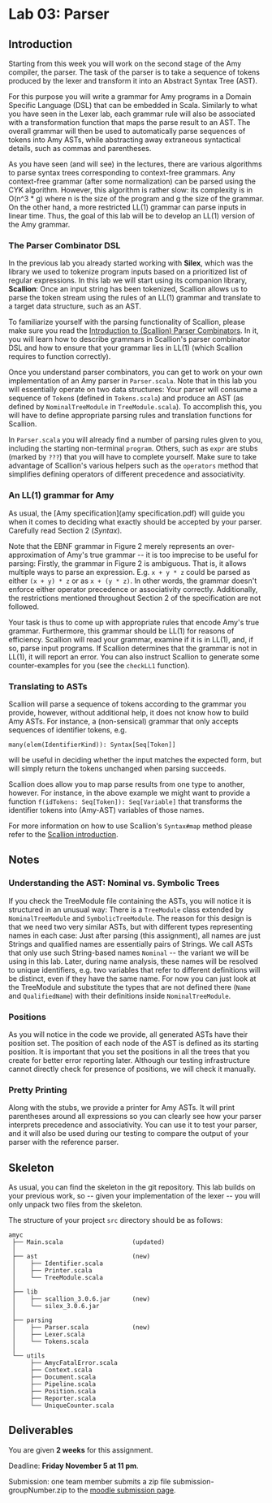 # Lab 03: Parser

## Introduction

Starting from this week you will work on the second stage of the Amy
compiler, the parser. The task of the parser is to take a sequence of
tokens produced by the lexer and transform it into an Abstract Syntax
Tree (AST).

For this purpose you will write a grammar for Amy programs in a Domain
Specific Language (DSL) that can be embedded in Scala. Similarly to what
you have seen in the Lexer lab, each grammar rule will also be
associated with a transformation function that maps the parse result to
an AST. The overall grammar will then be used to automatically parse
sequences of tokens into Amy ASTs, while abstracting away extraneous
syntactical details, such as commas and parentheses.

As you have seen (and will see) in the lectures, there are various
algorithms to parse syntax trees corresponding to context-free grammars.
Any context-free grammar (after some normalization) can be parsed using
the CYK algorithm. However, this algorithm is rather slow: its
complexity is in O(n\^3 \* g) where n is the size of the program and g
the size of the grammar. On the other hand, a more restricted LL(1)
grammar can parse inputs in linear time. Thus, the goal of this lab will
be to develop an LL(1) version of the Amy grammar.

### The Parser Combinator DSL

In the previous lab you already started working with **Silex**, which
was the library we used to tokenize program inputs based on a
prioritized list of regular expressions. In this lab we will start using
its companion library, **Scallion**: Once an input string has been
tokenized, Scallion allows us to parse the token stream using the rules
of an LL(1) grammar and translate to a target data structure, such as an
AST.

To familiarize yourself with the parsing functionality of Scallion,
please make sure you read the [Introduction to (Scallion) Parser
Combinators](lab03_material/scallion.md). In it, you will learn how to describe grammars
in Scallion\'s parser combinator DSL and how to ensure that your grammar
lies in LL(1) (which Scallion requires to function correctly).

Once you understand parser combinators, you can get to work on your own
implementation of an Amy parser in `Parser.scala`. Note that in this lab
you will essentially operate on two data structures: Your parser will
consume a sequence of `Token`s (defined in `Tokens.scala`) and produce
an AST (as defined by `NominalTreeModule` in `TreeModule.scala`). To
accomplish this, you will have to define appropriate parsing rules and
translation functions for Scallion.

In `Parser.scala` you will already find a number of parsing rules given
to you, including the starting non-terminal `program`. Others, such as
`expr` are stubs (marked by `???`) that you will have to complete
yourself. Make sure to take advantage of Scallion\'s various helpers
such as the `operators` method that simplifies defining operators of
different precedence and associativity.

### An LL(1) grammar for Amy

As usual, the [Amy specification](amy specification.pdf) will guide you when
it comes to deciding what exactly should be accepted by your parser.
Carefully read Section 2 (*Syntax*).

Note that the EBNF grammar in Figure 2 merely represents an
over-approximation of Amy\'s true grammar \-- it is too imprecise to be
useful for parsing: Firstly, the grammar in Figure 2 is ambiguous. That
is, it allows multiple ways to parse an expression. E.g. `x + y * z`
could be parsed as either `(x + y) * z` or as `x + (y * z)`. In other
words, the grammar doesn\'t enforce either operator precedence or
associativity correctly. Additionally, the restrictions mentioned
throughout Section 2 of the specification are not followed.

Your task is thus to come up with appropriate rules that encode Amy\'s
true grammar. Furthermore, this grammar should be LL(1) for reasons of
efficiency. Scallion will read your grammar, examine if it is in LL(1),
and, if so, parse input programs. If Scallion determines that the
grammar is not in LL(1), it will report an error. You can also instruct
Scallion to generate some counter-examples for you (see the `checkLL1`
function).

### Translating to ASTs

Scallion will parse a sequence of tokens according to the grammar you
provide, however, without additional help, it does not know how to build
Amy ASTs. For instance, a (non-sensical) grammar that only accepts
sequences of identifier tokens, e.g.

    many(elem(IdentifierKind)): Syntax[Seq[Token]]

will be useful in deciding whether the input matches the expected form,
but will simply return the tokens unchanged when parsing succeeds.

Scallion does allow you to map parse results from one type to another,
however. For instance, in the above example we might want to provide a
function `f(idTokens: Seq[Token]): Seq[Variable]` that transforms the
identifier tokens into (Amy-AST) variables of those names.

For more information on how to use Scallion\'s `Syntax#map` method
please refer to the [Scallion introduction](lab03_material/scallion.md).

## Notes

### Understanding the AST: Nominal vs. Symbolic Trees

If you check the TreeModule file containing the ASTs, you will notice it
is structured in an unusual way: There is a `TreeModule` class extended
by `NominalTreeModule` and `SymbolicTreeModule`. The reason for this
design is that we need two very similar ASTs, but with different types
representing names in each case: Just after parsing (this assignment),
all names are just Strings and qualified names are essentially pairs of
Strings. We call ASTs that only use such String-based names `Nominal`
\-- the variant we will be using in this lab. Later, during name
analysis, these names will be resolved to unique identifiers, e.g. two
variables that refer to different definitions will be distinct, even if
they have the same name. For now you can just look at the TreeModule and
substitute the types that are not defined there (`Name` and
`QualifiedName`) with their definitions inside `NominalTreeModule`.

### Positions

As you will notice in the code we provide, all generated ASTs have their
position set. The position of each node of the AST is defined as its
starting position. It is important that you set the positions in all the
trees that you create for better error reporting later. Although our
testing infrastructure cannot directly check for presence of positions,
we will check it manually.

### Pretty Printing

Along with the stubs, we provide a printer for Amy ASTs. It will print
parentheses around all expressions so you can clearly see how your
parser interprets precedence and associativity. You can use it to test
your parser, and it will also be used during our testing to compare the
output of your parser with the reference parser.

## Skeleton

As usual, you can find the skeleton in the git repository. This lab
builds on your previous work, so \-- given your implementation of the
lexer \-- you will only unpack two files from the skeleton.

The structure of your project `src` directory should be as follows:

    amyc
     ├── Main.scala                   (updated)
     │
     ├── ast                          (new)
     │    ├── Identifier.scala
     │    ├── Printer.scala
     │    └── TreeModule.scala
     │
     ├── lib
     │    ├── scallion_3.0.6.jar      (new)
     │    └── silex_3.0.6.jar
     │
     ├── parsing
     │    ├── Parser.scala            (new)
     │    ├── Lexer.scala
     │    └── Tokens.scala
     │
     └── utils
          ├── AmycFatalError.scala
          ├── Context.scala
          ├── Document.scala
          ├── Pipeline.scala
          ├── Position.scala
          ├── Reporter.scala
          └── UniqueCounter.scala

## Deliverables
You are given **2 weeks** for this assignment.

Deadline: **Friday November 5 at 11 pm**.

Submission: one team member submits a zip file submission-groupNumber.zip to the [moodle submission page](https://moodle.epfl.ch/mod/assign/view.php?id=1174431).

